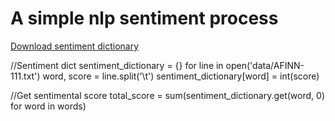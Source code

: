 # A simple nlp sentiment process 
[Download  sentiment dictionary](http://www2.imm.dtu.dk/pubdb/views/publication_details.php?id=6010)

//Sentiment dict
sentiment_dictionary = {}
for line in open('data/AFINN-111.txt')
    word, score = line.split('\t')
    sentiment_dictionary[word] = int(score)

//Get sentimental score
total_score = sum(sentiment_dictionary.get(word, 0) for word in words)
